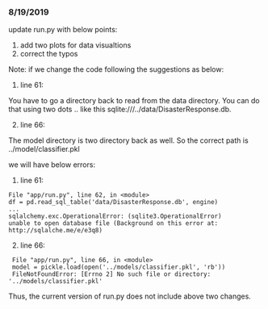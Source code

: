 ### 8/19/2019
update run.py with below points:
1. add two plots for data visualtions
2. correct the typos

Note:
if we change the code following the suggestions as below:
  1) line 61: 
  
  You have to go a directory back to read from the data directory. You can do that using two dots .. like this sqlite:///../data/DisasterResponse.db.
  
  2) line 66:
  
  The model directory is two directory back as well. So the correct path is ../model/classifier.pkl
  
  we will have below errors:
  1) line 61: 
  
    File "app/run.py", line 62, in <module>
    df = pd.read_sql_table('data/DisasterResponse.db', engine)
    ...
    sqlalchemy.exc.OperationalError: (sqlite3.OperationalError) 
    unable to open database file (Background on this error at: http://sqlalche.me/e/e3q8)
    
   2) line 66:
   
     File "app/run.py", line 66, in <module>
     model = pickle.load(open('../models/classifier.pkl', 'rb'))
     FileNotFoundError: [Errno 2] No such file or directory: '../models/classifier.pkl'
     
   Thus, the current version of run.py does not include above two changes.
    
    
